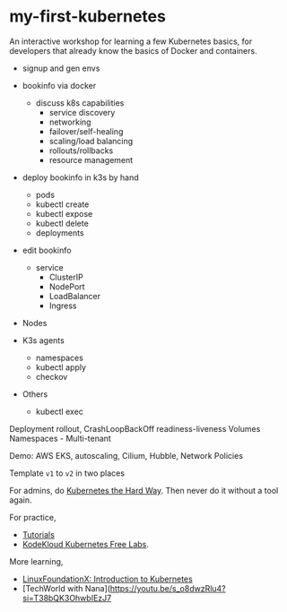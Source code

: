 # my-first-kubernetes
An interactive workshop for learning a few Kubernetes basics, for developers that already know the basics of Docker and containers.

- signup and gen envs
- bookinfo via docker
  - discuss k8s capabilities
    - service discovery
    - networking
    - failover/self-healing
    - scaling/load balancing
    - rollouts/rollbacks
    - resource management
- deploy bookinfo in k3s by hand
  - pods
  - kubectl create
  - kubectl expose
  - kubectl delete
  - deployments
- edit bookinfo
  - service
    - ClusterIP
    - NodePort
    - LoadBalancer
    - Ingress
- Nodes
- K3s agents
  - namespaces
  - kubectl apply
  - checkov

- Others
  - kubectl exec


Deployment rollout, CrashLoopBackOff
readiness-liveness
Volumes
Namespaces - Multi-tenant

Demo: AWS EKS, autoscaling, Cilium, Hubble, Network Policies

Template `v1` to `v2` in two places

For admins, do [Kubernetes the Hard
Way](https://github.com/kelseyhightower/kubernetes-the-hard-way). Then never do
it without a tool again.

For practice,

- [Tutorials](https://kubernetes.io/docs/tutorials/)
- [KodeKloud Kubernetes Free Labs](https://kodekloud.com/free-labs/kubernetes).

More learning,

- [LinuxFoundationX: Introduction to
  Kubernetes](https://www.edx.org/learn/kubernetes/the-linux-foundation-introduction-to-kubernetes)
- [TechWorld with Nana](https://youtu.be/s_o8dwzRlu4?si=T38bQK3OhwbIEzJ7